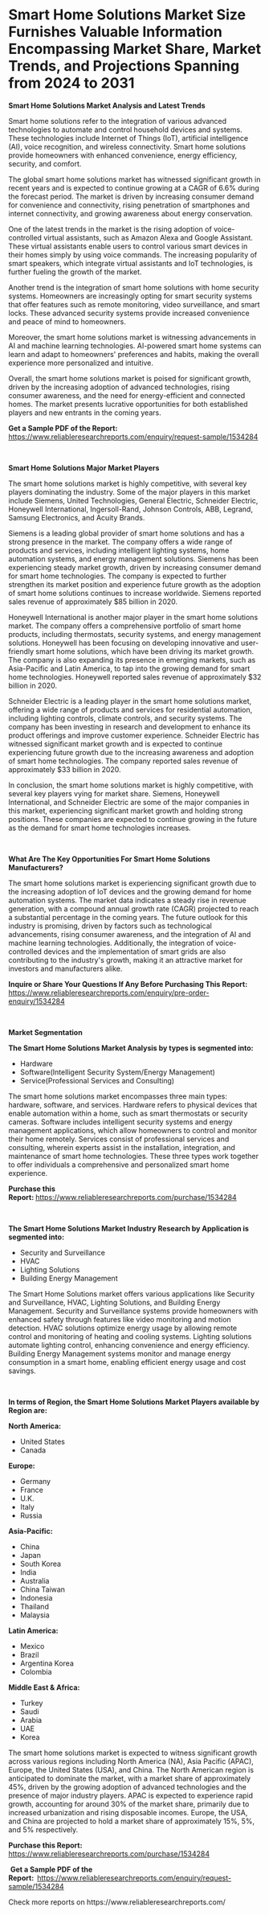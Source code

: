 <p><h1>Smart Home Solutions Market Size Furnishes Valuable Information Encompassing Market Share, Market Trends, and Projections Spanning from 2024 to 2031</h1></p><p><strong>Smart Home Solutions Market Analysis and Latest Trends</strong></p>
<p><p>Smart home solutions refer to the integration of various advanced technologies to automate and control household devices and systems. These technologies include Internet of Things (IoT), artificial intelligence (AI), voice recognition, and wireless connectivity. Smart home solutions provide homeowners with enhanced convenience, energy efficiency, security, and comfort.</p><p>The global smart home solutions market has witnessed significant growth in recent years and is expected to continue growing at a CAGR of 6.6% during the forecast period. The market is driven by increasing consumer demand for convenience and connectivity, rising penetration of smartphones and internet connectivity, and growing awareness about energy conservation.</p><p>One of the latest trends in the market is the rising adoption of voice-controlled virtual assistants, such as Amazon Alexa and Google Assistant. These virtual assistants enable users to control various smart devices in their homes simply by using voice commands. The increasing popularity of smart speakers, which integrate virtual assistants and IoT technologies, is further fueling the growth of the market.</p><p>Another trend is the integration of smart home solutions with home security systems. Homeowners are increasingly opting for smart security systems that offer features such as remote monitoring, video surveillance, and smart locks. These advanced security systems provide increased convenience and peace of mind to homeowners.</p><p>Moreover, the smart home solutions market is witnessing advancements in AI and machine learning technologies. AI-powered smart home systems can learn and adapt to homeowners' preferences and habits, making the overall experience more personalized and intuitive.</p><p>Overall, the smart home solutions market is poised for significant growth, driven by the increasing adoption of advanced technologies, rising consumer awareness, and the need for energy-efficient and connected homes. The market presents lucrative opportunities for both established players and new entrants in the coming years.</p></p>
<p><strong>Get a Sample PDF of the Report:&nbsp;</strong> <a href="https://www.reliableresearchreports.com/enquiry/request-sample/1534284">https://www.reliableresearchreports.com/enquiry/request-sample/1534284</a></p>
<p>&nbsp;</p>
<p><strong>Smart Home Solutions Major Market Players</strong></p>
<p><p>The smart home solutions market is highly competitive, with several key players dominating the industry. Some of the major players in this market include Siemens, United Technologies, General Electric, Schneider Electric, Honeywell International, Ingersoll-Rand, Johnson Controls, ABB, Legrand, Samsung Electronics, and Acuity Brands.</p><p>Siemens is a leading global provider of smart home solutions and has a strong presence in the market. The company offers a wide range of products and services, including intelligent lighting systems, home automation systems, and energy management solutions. Siemens has been experiencing steady market growth, driven by increasing consumer demand for smart home technologies. The company is expected to further strengthen its market position and experience future growth as the adoption of smart home solutions continues to increase worldwide. Siemens reported sales revenue of approximately $85 billion in 2020.</p><p>Honeywell International is another major player in the smart home solutions market. The company offers a comprehensive portfolio of smart home products, including thermostats, security systems, and energy management solutions. Honeywell has been focusing on developing innovative and user-friendly smart home solutions, which have been driving its market growth. The company is also expanding its presence in emerging markets, such as Asia-Pacific and Latin America, to tap into the growing demand for smart home technologies. Honeywell reported sales revenue of approximately $32 billion in 2020.</p><p>Schneider Electric is a leading player in the smart home solutions market, offering a wide range of products and services for residential automation, including lighting controls, climate controls, and security systems. The company has been investing in research and development to enhance its product offerings and improve customer experience. Schneider Electric has witnessed significant market growth and is expected to continue experiencing future growth due to the increasing awareness and adoption of smart home technologies. The company reported sales revenue of approximately $33 billion in 2020.</p><p>In conclusion, the smart home solutions market is highly competitive, with several key players vying for market share. Siemens, Honeywell International, and Schneider Electric are some of the major companies in this market, experiencing significant market growth and holding strong positions. These companies are expected to continue growing in the future as the demand for smart home technologies increases.</p></p>
<p>&nbsp;</p>
<p><strong>What Are The Key Opportunities For Smart Home Solutions Manufacturers?</strong></p>
<p><p>The smart home solutions market is experiencing significant growth due to the increasing adoption of IoT devices and the growing demand for home automation systems. The market data indicates a steady rise in revenue generation, with a compound annual growth rate (CAGR) projected to reach a substantial percentage in the coming years. The future outlook for this industry is promising, driven by factors such as technological advancements, rising consumer awareness, and the integration of AI and machine learning technologies. Additionally, the integration of voice-controlled devices and the implementation of smart grids are also contributing to the industry's growth, making it an attractive market for investors and manufacturers alike.</p></p>
<p><strong>Inquire or Share Your Questions If Any Before Purchasing This Report:</strong> <a href="https://www.reliableresearchreports.com/enquiry/pre-order-enquiry/1534284">https://www.reliableresearchreports.com/enquiry/pre-order-enquiry/1534284</a></p>
<p>&nbsp;</p>
<p><strong>Market Segmentation</strong></p>
<p><strong>The Smart Home Solutions Market Analysis by types is segmented into:</strong></p>
<p><ul><li>Hardware</li><li>Software(Intelligent Security System/Energy Management)</li><li>Service(Professional Services and Consulting)</li></ul></p>
<p><p>The smart home solutions market encompasses three main types: hardware, software, and services. Hardware refers to physical devices that enable automation within a home, such as smart thermostats or security cameras. Software includes intelligent security systems and energy management applications, which allow homeowners to control and monitor their home remotely. Services consist of professional services and consulting, wherein experts assist in the installation, integration, and maintenance of smart home technologies. These three types work together to offer individuals a comprehensive and personalized smart home experience.</p></p>
<p><strong>Purchase this Report:&nbsp;</strong><a href="https://www.reliableresearchreports.com/purchase/1534284">https://www.reliableresearchreports.com/purchase/1534284</a></p>
<p>&nbsp;</p>
<p><strong>The Smart Home Solutions Market Industry Research by Application is segmented into:</strong></p>
<p><ul><li>Security and Surveillance</li><li>HVAC</li><li>Lighting Solutions</li><li>Building Energy Management</li></ul></p>
<p><p>The Smart Home Solutions market offers various applications like Security and Surveillance, HVAC, Lighting Solutions, and Building Energy Management. Security and Surveillance systems provide homeowners with enhanced safety through features like video monitoring and motion detection. HVAC solutions optimize energy usage by allowing remote control and monitoring of heating and cooling systems. Lighting solutions automate lighting control, enhancing convenience and energy efficiency. Building Energy Management systems monitor and manage energy consumption in a smart home, enabling efficient energy usage and cost savings.</p></p>
<p>&nbsp;</p>
<p><strong>In terms of Region, the Smart Home Solutions Market Players available by Region are:</strong></p>
<p>
    <p> <strong> North America: </strong>
        <ul>
            <li>United States</li>
            <li>Canada</li>
        </ul>
        </p> 
    <p> <strong> Europe: </strong>
        <ul>
            <li>Germany</li>
            <li>France</li>
            <li>U.K.</li>
            <li>Italy</li>
            <li>Russia</li>
        </ul>
        </p> 
    <p> <strong> Asia-Pacific: </strong>
        <ul>
            <li>China</li>
            <li>Japan</li>
            <li>South Korea</li>
            <li>India</li>
            <li>Australia</li>
            <li>China Taiwan</li>
            <li>Indonesia</li>
            <li>Thailand</li>
            <li>Malaysia</li>
        </ul>
        </p> 
    <p> <strong> Latin America: </strong>
        <ul>
            <li>Mexico</li>
            <li>Brazil</li>
            <li>Argentina Korea</li>
            <li>Colombia</li>
        </ul>
        </p> 
    <p> <strong> Middle East & Africa: </strong>
        <ul>
            <li>Turkey</li>
            <li>Saudi</li>
            <li>Arabia</li>
            <li>UAE</li>
            <li>Korea</li>
        </ul>
    </p>
    </p>
<p><p>The smart home solutions market is expected to witness significant growth across various regions including North America (NA), Asia Pacific (APAC), Europe, the United States (USA), and China. The North American region is anticipated to dominate the market, with a market share of approximately 45%, driven by the growing adoption of advanced technologies and the presence of major industry players. APAC is expected to experience rapid growth, accounting for around 30% of the market share, primarily due to increased urbanization and rising disposable incomes. Europe, the USA, and China are projected to hold a market share of approximately 15%, 5%, and 5% respectively.</p></p>
<p><strong>Purchase this Report: </strong><a href="https://www.reliableresearchreports.com/purchase/1534284">https://www.reliableresearchreports.com/purchase/1534284</a></p>
<p>&nbsp;<strong>Get a Sample PDF of the Report:&nbsp;&nbsp;</strong><a href="https://www.reliableresearchreports.com/enquiry/request-sample/1534284">https://www.reliableresearchreports.com/enquiry/request-sample/1534284</a></p>
<p><strong></strong></p>
<p>Check more reports on https://www.reliableresearchreports.com/</p>